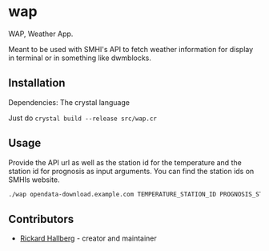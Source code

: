 # wap

WAP, Weather App. 

Meant to be used with SMHI's API to fetch weather information for display in terminal or in something like dwmblocks.

## Installation

Dependencies: The crystal language

Just do `crystal build --release src/wap.cr`

## Usage

Provide the API url as well as the station id for the temperature and the station id for prognosis as input arguments. You can find the station ids on SMHIs website.
```bash
./wap opendata-download.example.com TEMPERATURE_STATION_ID PROGNOSIS_STATION_ID
```

## Contributors

- [Rickard Hallberg](https://github.com/RHallberg) - creator and maintainer
